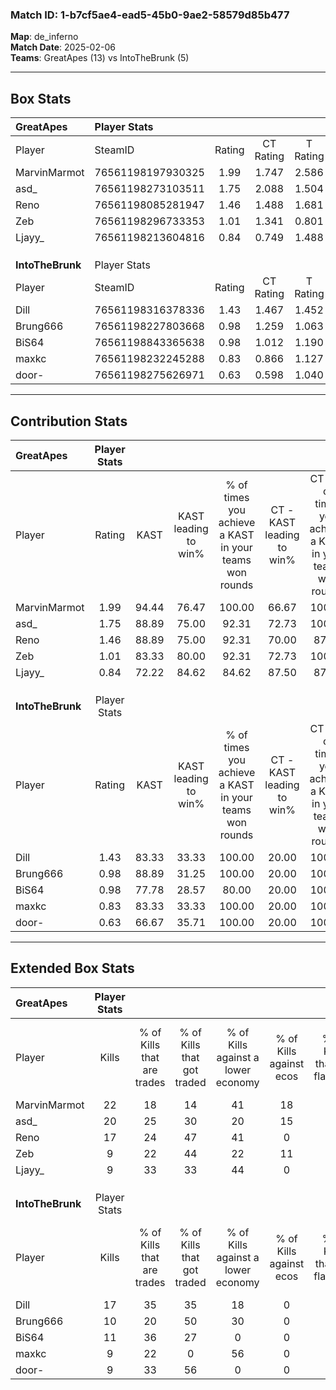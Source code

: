 ### Match ID: 1-b7cf5ae4-ead5-45b0-9ae2-58579d85b477  
**Map**: de_inferno  
**Match Date**: 2025-02-06  
**Teams**: GreatApes (13) vs IntoTheBrunk (5)  

---  

## Box Stats  

| **GreatApes**    | Player Stats      |        |           |          |       |       |       |         |        |      |     |
| :- | :- | :-: | :-: | :-: | :-: | :-: | :-: | :-: | :-: | :-: | :-: |
| Player           | SteamID           | Rating | CT Rating | T Rating | KAST  |  ADR  | Kills | Assists | Deaths | K/D  | HS% |
| MarvinMarmot     | 76561198197930325 |  1.99  |   1.747   |  2.586   | 94.44 | 123.2 |  22   |    5    |   8    | 2.75 | 54  |
| asd_             | 76561198273103511 |  1.75  |   2.088   |  1.504   | 88.89 | 109.1 |  20   |    4    |   10   | 2.00 | 50  |
| Reno             | 76561198085281947 |  1.46  |   1.488   |  1.681   | 88.89 | 84.0  |  17   |    4    |   12   | 1.42 | 64  |
| Zeb              | 76561198296733353 |  1.01  |   1.341   |  0.801   | 83.33 | 80.3  |   9   |    7    |   13   | 0.69 | 33  |
| Ljayy_           | 76561198213604816 |  0.84  |   0.749   |  1.488   | 72.22 | 58.1  |   9   |    4    |   13   | 0.69 | 55  |
|                  |                   |        |           |          |       |       |       |         |        |      |     |
|                  |                   |        |           |          |       |       |       |         |        |      |     |
|                  |                   |        |           |          |       |       |       |         |        |      |     |
| **IntoTheBrunk** | Player Stats      |        |           |          |       |       |       |         |        |      |     |
| Player           | SteamID           | Rating | CT Rating | T Rating | KAST  |  ADR  | Kills | Assists | Deaths | K/D  | HS% |
| Dill             | 76561198316378336 |  1.43  |   1.467   |  1.452   | 83.33 | 113.6 |  17   |    4    |   15   | 1.13 | 35  |
| Brung666         | 76561198227803668 |  0.98  |   1.259   |  1.063   | 88.89 | 66.1  |  10   |    4    |   15   | 0.67 | 50  |
| BiS64            | 76561198843365638 |  0.98  |   1.012   |  1.190   | 77.78 | 63.1  |  11   |    1    |   13   | 0.85 | 45  |
| maxkc            | 76561198232245288 |  0.83  |   0.866   |  1.127   | 83.33 | 55.2  |   9   |    5    |   16   | 0.56 | 44  |
| door-            | 76561198275626971 |  0.63  |   0.598   |  1.040   | 66.67 | 53.2  |   9   |    3    |   18   | 0.50 | 33  |
---  

## Contribution Stats  

| **GreatApes**    | Player Stats |       |                      |                                                        |                           |                                                             |                          |                                                            |
| :- | :-: | :-: | :-: | :-: | :-: | :-: | :-: | :-: |
| Player           |    Rating    | KAST  | KAST leading to win% | % of times you achieve a KAST in your teams won rounds | CT - KAST leading to win% | CT - % of times you achieve a KAST in your teams won rounds | T - KAST leading to win% | T - % of times you achieve a KAST in your teams won rounds |
| MarvinMarmot     |     1.99     | 94.44 |        76.47         |                         100.00                         |           66.67           |                           100.00                            |          100.00          |                           100.00                           |
| asd_             |     1.75     | 88.89 |        75.00         |                         92.31                          |           72.73           |                           100.00                            |          80.00           |                           80.00                            |
| Reno             |     1.46     | 88.89 |        75.00         |                         92.31                          |           70.00           |                            87.50                            |          83.33           |                           100.00                           |
| Zeb              |     1.01     | 83.33 |        80.00         |                         92.31                          |           72.73           |                           100.00                            |          100.00          |                           80.00                            |
| Ljayy_           |     0.84     | 72.22 |        84.62         |                         84.62                          |           87.50           |                            87.50                            |          80.00           |                           80.00                            |
|                  |              |       |                      |                                                        |                           |                                                             |                          |                                                            |
|                  |              |       |                      |                                                        |                           |                                                             |                          |                                                            |
|                  |              |       |                      |                                                        |                           |                                                             |                          |                                                            |
| **IntoTheBrunk** | Player Stats |       |                      |                                                        |                           |                                                             |                          |                                                            |
| Player           |    Rating    | KAST  | KAST leading to win% | % of times you achieve a KAST in your teams won rounds | CT - KAST leading to win% | CT - % of times you achieve a KAST in your teams won rounds | T - KAST leading to win% | T - % of times you achieve a KAST in your teams won rounds |
| Dill             |     1.43     | 83.33 |        33.33         |                         100.00                         |           20.00           |                           100.00                            |          40.00           |                           100.00                           |
| Brung666         |     0.98     | 88.89 |        31.25         |                         100.00                         |           20.00           |                           100.00                            |          36.36           |                           100.00                           |
| BiS64            |     0.98     | 77.78 |        28.57         |                         80.00                          |           20.00           |                           100.00                            |          33.33           |                           75.00                            |
| maxkc            |     0.83     | 83.33 |        33.33         |                         100.00                         |           20.00           |                           100.00                            |          40.00           |                           100.00                           |
| door-            |     0.63     | 66.67 |        35.71         |                         100.00                         |           20.00           |                           100.00                            |          44.44           |                           100.00                           |
---  

## Extended Box Stats  

| **GreatApes**    | Player Stats |                            |                            |                                    |                         |                              |                                 |        |                             |                                     |                          |                               |                            |
| :- | :-: | :-: | :-: | :-: | :-: | :-: | :-: | :-: | :-: | :-: | :-: | :-: | :-: |
| Player           |    Kills     | % of Kills that are trades | % of Kills that got traded | % of Kills against a lower economy | % of Kills against ecos | % of Kills that are flawless | % of Kills that are close duels | Deaths | % of Deaths that get traded | % of Deaths against a lower economy | % of Deaths against ecos | % of Deaths that are flawless | % of Deaths that are close |
| MarvinMarmot     |      22      |             18             |             14             |                 41                 |           18            |              68              |                0                |   8    |             13              |                 38                  |            25            |              25               |             25             |
| asd_             |      20      |             25             |             30             |                 20                 |           15            |              70              |                0                |   10   |             50              |                 50                  |            10            |              70               |             20             |
| Reno             |      17      |             24             |             47             |                 41                 |            0            |              47              |                6                |   12   |             25              |                 25                  |            8             |              92               |             0              |
| Zeb              |      9       |             22             |             44             |                 22                 |           11            |              56              |                0                |   13   |             38              |                 23                  |            8             |              38               |             15             |
| Ljayy_           |      9       |             33             |             33             |                 44                 |            0            |              89              |                0                |   13   |             38              |                 38                  |            15            |              54               |             0              |
|                  |              |                            |                            |                                    |                         |                              |                                 |        |                             |                                     |                          |                               |                            |
|                  |              |                            |                            |                                    |                         |                              |                                 |        |                             |                                     |                          |                               |                            |
|                  |              |                            |                            |                                    |                         |                              |                                 |        |                             |                                     |                          |                               |                            |
| **IntoTheBrunk** | Player Stats |                            |                            |                                    |                         |                              |                                 |        |                             |                                     |                          |                               |                            |
| Player           |    Kills     | % of Kills that are trades | % of Kills that got traded | % of Kills against a lower economy | % of Kills against ecos | % of Kills that are flawless | % of Kills that are close duels | Deaths | % of Deaths that get traded | % of Deaths against a lower economy | % of Deaths against ecos | % of Deaths that are flawless | % of Deaths that are close |
| Dill             |      17      |             35             |             35             |                 18                 |            0            |              76              |               12                |   15   |              7              |                 20                  |            0             |              60               |             7              |
| Brung666         |      10      |             20             |             50             |                 30                 |            0            |              60              |               10                |   15   |             33              |                  7                  |            0             |              73               |             0              |
| BiS64            |      11      |             36             |             27             |                 0                  |            0            |              45              |               18                |   13   |             38              |                 15                  |            0             |              69               |             0              |
| maxkc            |      9       |             22             |             0              |                 56                 |            0            |              44              |                0                |   16   |             44              |                  6                  |            0             |              50               |             0              |
| door-            |      9       |             33             |             56             |                 0                  |            0            |              44              |               11                |   18   |             33              |                 17                  |            0             |              72               |             0              |
